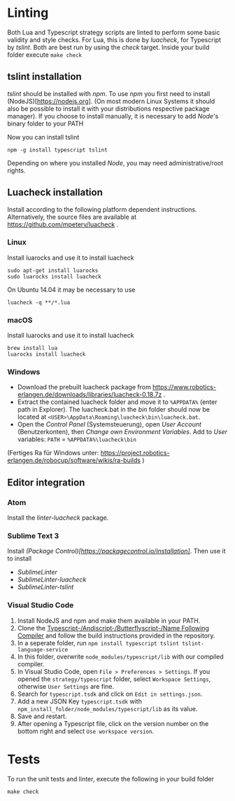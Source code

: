 # Linting
Both Lua and Typescript strategy scripts are linted to perform some basic validity and style checks.
For Lua, this is done by _luacheck_, for Typescript by _tslint_.
Both are best run by using the _check_ target. Inside your build folder execute `make check`

## tslint installation

_tslint_ should be installed with _npm_. To use _npm_ you first need
to install (NodeJS)[https://nodejs.org]. (On most modern Linux Systems
it should also be possible to install it with your distributions respective
package manager).
If you choose to install manually, it is necessary to add _Node_'s binary folder to your PATH

Now you can install tslint
```
npm -g install typescript tslint
```
Depending on where you installed _Node_, you may need administrative/root rights.

## Luacheck installation

Install according to the following platform dependent instructions.
Alternatively, the source files are available at
https://github.com/mpeterv/luacheck .

### Linux
Install luarocks and use it to install luacheck
```
sudo apt-get install luarocks
sudo luarocks install luacheck
```

On Ubuntu 14.04 it may be necessary to use
```
luacheck -q **/*.lua
```

### macOS
Install luarocks and use it to install luacheck
```
brew install lua
luarocks install luacheck
```

### Windows
- Download the prebuilt luacheck package from
https://www.robotics-erlangen.de/downloads/libraries/luacheck-0.18.7z .
- Extract the contained luacheck folder and move it to `%APPDATA%` (enter path in Explorer). The luacheck.bat in the _bin_ folder should now be located at
`<USER>\AppData\Roaming\luacheck\bin\luacheck.bat`.
- Open the _Control Panel_ (Systemsteuerung), open _User Account_ (Benutzerkonten), then _Change own Environment Variables_.
Add to *User* variables:
`PATH` = `%APPDATA%\luacheck\bin`

(Fertiges Ra für Windows unter: https://project.robotics-erlangen.de/robocup/software/wikis/ra-builds )


## Editor integration

### Atom
Install the _linter-luacheck_ package.

### Sublime Text 3
Install _(Package Control)[https://packagecontrol.io/installation]_. Then use it to install
- _SublimeLinter_
- _SublimeLinter-luacheck_
- _SublimeLinter-tslint_

### Visual Studio Code
1. Install NodeJS and npm and make them available in your PATH.
2. Clone the [Typescript-/Andiscript-/Butterflyscript-/Name Following Compiler](https://project.robotics-erlangen.de/robocup/typescript-compiler) and follow the build instructions provided in the repository.
3. In a seperate folder, run `npm install typescript tslint tslint-language-service`
4. In this folder, overwrite `node_modules/typescript/lib` with our compiled compiler.
5. In Visual Studio Code, open `File > Preferences > Settings`. If you opened the `strategy/typescript` folder, select `Workspace Settings`, otherwise `User Settings` are fine.
6. Search for `typescript.tsdk` and click on `Edit in settings.json`.
7. Add a new JSON Key `typescript.tsdk` with `npm_install_folder/node_modules/typescript/lib` as its value.
8. Save and restart.
9. After opening a Typescript file, click on the version number on the bottom right and select `Use workspace version`.


# Tests
To run the unit tests and linter, execute the following in your build folder
```
make check
```
